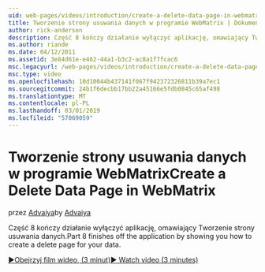 ```yaml
---
uid: web-pages/videos/introduction/create-a-delete-data-page-in-webmatrix
title: Tworzenie strony usuwania danych w programie WebMatrix | Dokumentacja firmy Microsoft
author: rick-anderson
description: Część 8 kończy działanie wyłączyć aplikację, omawiający Tworzenie strony usuwania danych.
ms.author: riande
ms.date: 04/12/2011
ms.assetid: 3e84d61e-e462-44a1-b3c2-ac8a1f7fcac6
msc.legacyurl: /web-pages/videos/introduction/create-a-delete-data-page-in-webmatrix
msc.type: video
ms.openlocfilehash: 10d10044b437141f067f942372326811b39a7ec1
ms.sourcegitcommit: 24b1f6decbb17bb22a45166e5fdb0845c65af498
ms.translationtype: MT
ms.contentlocale: pl-PL
ms.lasthandoff: 03/01/2019
ms.locfileid: "57069059"
---
```

<a name="create-a-delete-data-page-in-webmatrix"></a><span data-ttu-id="79298-103">Tworzenie strony usuwania danych w programie WebMatrix</span><span class="sxs-lookup"><span data-stu-id="79298-103">Create a Delete Data Page in WebMatrix</span></span>
====================
<span data-ttu-id="79298-104">przez [Advaiya](https://twitter.com/Advaiyasolns)</span><span class="sxs-lookup"><span data-stu-id="79298-104">by [Advaiya](https://twitter.com/Advaiyasolns)</span></span>

<span data-ttu-id="79298-105">Część 8 kończy działanie wyłączyć aplikację, omawiający Tworzenie strony usuwania danych.</span><span class="sxs-lookup"><span data-stu-id="79298-105">Part 8 finishes off the application by showing you how to create a delete page for your data.</span></span>

[<span data-ttu-id="79298-106">&#9654;Obejrzyj film wideo, (3 minut)</span><span class="sxs-lookup"><span data-stu-id="79298-106">&#9654; Watch video (3 minutes)</span></span>](https://channel9.msdn.com/Blogs/ASP-NET-Site-Videos/create-a-delete-data-page-in-webmatrix)
